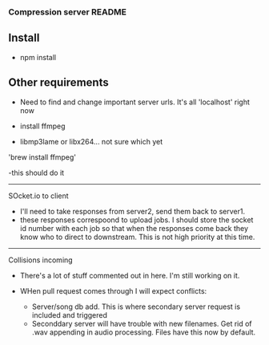 ### Compression server README


## Install

- npm install


## Other requirements
- Need to find and change important server urls. It's all 'localhost' right now

- install ffmpeg
- libmp3lame or libx264... not sure which yet

'brew install ffmpeg'

-this should do it

----------------------
SOcket.io to client

- I'll need to take responses from server2, send them back to server1.
- these responses correspoond to upload jobs.
I should store the socket id number with each job so that when the responses come back they know who to direct to downstream. This is not high priority at this time.

--------------
Collisions incoming

- There's a lot of stuff commented out in here. I'm still working on it.

- WHen pull request comes through I will expect conflicts:

  - Server/song db add. This is where secondary server request is included and triggered
  - Seconddary server will have trouble with new filenames. Get rid of .wav appending in audio processing. Files have this now by default.